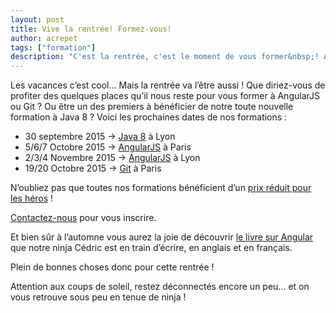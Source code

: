 ```yaml
---
layout: post
title: Vive la rentrée! Formez-vous!
author: acrepet
tags: ["formation"]
description: "C'est la rentrée, c'est le moment de vous former&nbsp;! AngularJS, Git, Java 8, voici nos dates de formation pour la fin 2015"
---
```


Les vacances c’est cool… Mais la rentrée va l’être aussi&nbsp;! Que diriez-vous de profiter des quelques places qu’il nous reste pour vous former à AngularJS ou Git&nbsp;? Ou être un des premiers à bénéficier de notre toute nouvelle formation à Java 8&nbsp;?
Voici les prochaines dates de nos formations&nbsp;:

- 30 septembre 2015 -> [Java 8](https://ninja-squad.fr/formations/formation-java8) à Lyon
- 5/6/7 Octobre 2015 -> [AngularJS](https://ninja-squad.fr/formations/formation-angular) à Paris
- 2/3/4 Novembre 2015 -> [AngularJS](https://ninja-squad.fr/formations/formation-angular) à Lyon
- 19/20 Octobre 2015 -> [Git](https://ninja-squad.fr/formations/formation-git) à Paris

N’oubliez pas que toutes nos formations bénéficient d’un [prix réduit pour les héros](/2014/09/18/formations-prix-reduit/)&nbsp;!

[Contactez-nous](mailto:hello+formation@ninja-squad.com) pour vous inscrire.

Et bien sûr à l’automne vous aurez la joie de découvrir [le livre sur Angular](https://books.ninja-squad.com/angular) que notre ninja Cédric est en train d’écrire, en anglais et en français.

Plein de bonnes choses donc pour cette rentrée&nbsp;!

Attention aux coups de soleil, restez déconnectés encore un peu… et on vous retrouve sous peu en tenue de ninja&nbsp;!
